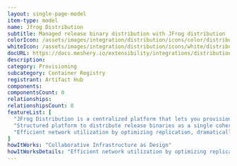 ```yaml
---
layout: single-page-model
item-type: model
name: Jfrog Distribution
subtitle: Managed release binary distribution with JFrog distribution
colorIcon: /assets/images/integration/distribution/icons/color/distribution-color.svg
whiteIcon: /assets/images/integration/distribution/icons/white/distribution-white.svg
docURL: https://docs.meshery.io/extensibility/integrations/distribution
description: 
category: Provisioning
subcategory: Container Registry
registrant: Artifact Hub
components: 
componentsCount: 0
relationships: 
relationshipsCount: 0
featureList: [
  "JFrog Distribution is a centralized platform that lets you provision software release distribution",
  "Structured platform to distribute release binaries as a single coherent release bundle.",
  "Efficient network utilization by optimizing replication, dramatically reducing network load and release bundle synchronization time from source Artifactory to target instance or Edge node."
]
howItWorks: "Collaborative Infrastructure as Design"
howItWorksDetails: "Efficient network utilization by optimizing replication, dramatically reducing network load and release bundle synchronization time from source Artifactory to target instance or Edge node."
---
```

